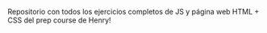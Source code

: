 Repositorio con todos los ejercicios completos de JS y página web HTML + CSS del prep course de Henry!